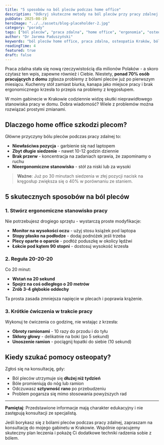 ```yaml
---
title: "5 sposobów na ból pleców podczas home office"
description: "Odkryj skuteczne metody na ból pleców przy pracy zdalnej. Praktyczne porady dla osób pracujących z domu."
pubDate: 2025-08-19
heroImage: "../../assets/blog-placeholder-2.jpg"
category: "porady"
tags: ["ból pleców", "praca zdalna", "home office", "ergonomia", "osteopatia Kraków"]
author: "Dr Jarema Paduszyński"
keywords: "ból pleców home office, praca zdalna, osteopatia Kraków, ból kręgosłupa, ergonomia pracy"
readingTime: 4
featured: true
draft: false
---
```


Praca zdalna stała się nową rzeczywistością dla milionów Polaków - a skoro czytasz ten wpis, zapewne również i Ciebie. Niestety, **ponad 70% osób pracujących z domu** zgłasza problemy z bólami pleców już po pierwszym miesiącu. Kuchenny stół zamiast biurka, kanapa jako miejsce pracy i brak ergonomicznego krzesła to przepis na problemy z kręgosłupem.

W moim gabinecie w Krakowie codziennie widzę skutki nieprawidłowego stanowiska pracy w domu. Dobra wiadomość? Wiele z problemów można rozwiązać prostymi zmianami.

## Dlaczego home office szkodzi plecom?

Główne przyczyny bólu pleców podczas pracy zdalnej to:

- **Niewłaściwa pozycja** - garbienie się nad laptopem
- **Zbyt długie siedzenie** - nawet 10-12 godzin dziennie
- **Brak przerw** - koncentracja na zadaniach sprawia, że zapominamy o ruchu
- **Nieergonomiczne stanowisko** - stół za niski lub za wysoki

> **Ważne**: Już po 30 minutach siedzenia w złej pozycji nacisk na kręgosłup zwiększa się o 40% w porównaniu ze staniem.

## 5 skutecznych sposobów na ból pleców

### 1. **Stwórz ergonomiczne stanowisko pracy**

Nie potrzebujesz drogiego sprzętu - wystarczą proste modyfikacje:

- **Monitor na wysokości oczu** - użyj stosu książek pod laptopa
- **Stopy płasko na podłodze** - dodaj podnóżek jeśli trzeba  
- **Plecy oparte o oparcie** - podłóż poduszkę w okolicy lędźwi
- **Łokcie pod kątem 90 stopni** - dostosuj wysokość krzesła

### 2. **Reguła 20-20-20**

Co 20 minut:
- **Wstań na 20 sekund**
- **Spojrz na coś odległego o 20 metrów**
- **Zrób 3-4 głębokie oddechy**

Ta prosta zasada zmniejsza napięcie w plecach i poprawia krążenie.

### 3. **Krótkie ćwiczenia w trakcie pracy**

Wykonuj te ćwiczenia co godzinę, nie wstając z krzesła:

- **Obroty ramionami** - 10 razy do przodu i do tyłu
- **Skłony głowy** - delikatnie na boki (po 5 sekund)
- **Unoszenie ramion** - pociągnij łopatki do siebie (10 sekund)

## Kiedy szukać pomocy osteopaty?

Zgłoś się na konsultację, gdy:

- Ból pleców utrzymuje się **dłużej niż tydzień**
- Bóle promieniują do nóg lub ramion
- Odczuwasz **sztywność rano** po przebudzeniu
- Problem pogarsza się mimo stosowania powyższych rad

---

**Pamiętaj**: Przedstawione informacje mają charakter edukacyjny i nie zastępują konsultacji ze specjalistą.

Jeśli borykasz się z bólami pleców podczas pracy zdalnej, zapraszam na konsultację do mojego gabinetu w Krakowie. Wspólnie opracujemy skuteczny plan leczenia i pokażę Ci dodatkowe techniki radzenia sobie z bólem.